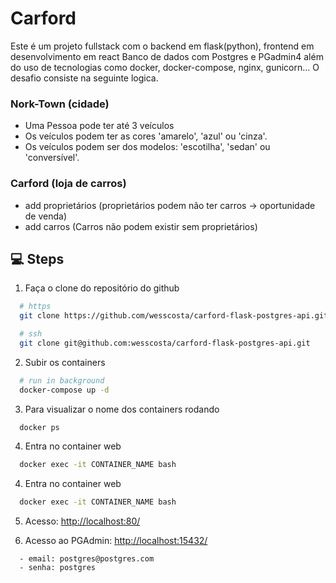 # Carford
Este é um projeto fullstack com o backend em flask(python), frontend em desenvolvimento em react
Banco de dados com Postgres e PGadmin4 além do uso de tecnologias como docker, docker-compose, nginx, gunicorn...
 O desafio consiste na seguinte logica.
 
### Nork-Town (cidade)
- Uma Pessoa pode ter até 3 veículos
- Os veículos podem ter as cores 'amarelo', 'azul' ou 'cinza'.
- Os veículos podem ser dos modelos: 'escotilha', 'sedan' ou 'conversível'.

### Carford (loja de carros)
- add proprietários (proprietários podem não ter carros → oportunidade de venda)
- add carros (Carros não podem existir sem proprietários)



## :computer: Steps

1. Faça o clone do repositório do github
```bash
  # https
  git clone https://github.com/wesscosta/carford-flask-postgres-api.git

  # ssh
  git clone git@github.com:wesscosta/carford-flask-postgres-api.git
```
2. Subir os containers
```bash
  # run in background
  docker-compose up -d
```
3. Para visualizar o nome dos containers rodando
```bash
  docker ps
```
4. Entra no container web
```bash
  docker exec -it CONTAINER_NAME bash
```
4. Entra no container web
```bash
  docker exec -it CONTAINER_NAME bash
```
5. Acesso: [http://localhost:80/](http://localhost:80)

6. Acesso ao PGAdmin: [http://localhost:15432/](http://localhost:15432)
```text
  - email: postgres@postgres.com
  - senha: postgres
```


